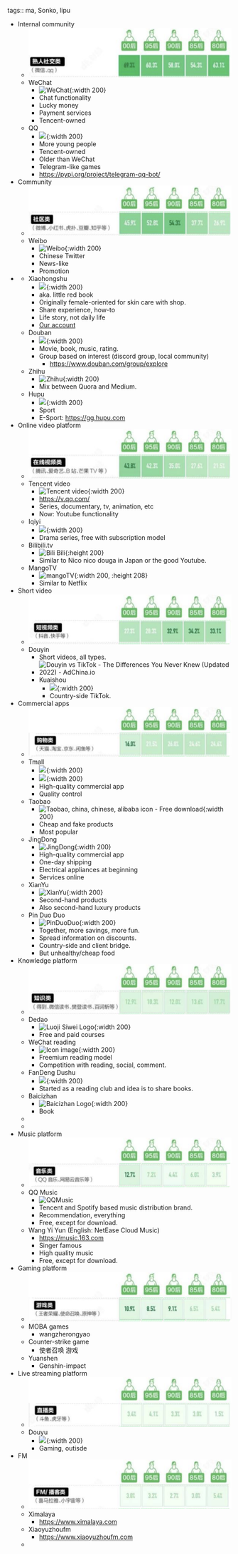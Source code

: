 tags:: ma, Sonko, lipu

- Internal community
	- ![image.png](../assets/image_1668861161723_0.png)
	- WeChat
		- ![WeChat](https://www.un.org/sites/un2.un.org/files/2021/04/wechat-logo.png){:width 200}
		- Chat functionality
		- Lucky money
		- Payment services
		- Tencent-owned
	- QQ
		- ![](https://upload.wikimedia.org/wikipedia/commons/thumb/f/ff/Oxygen-actions-im-qq.svg/1200px-Oxygen-actions-im-qq.svg.png){:width 200}
		- More young people
		- Tencent-owned
		- Older than WeChat
		- Telegram-like games
		- https://pypi.org/project/telegram-qq-bot/
- Community
	- ![image.png](../assets/image_1668861251431_0.png)
	- Weibo
		- ![Weibo](https://upload.wikimedia.org/wikipedia/en/thumb/6/6e/Sina_Weibo.svg/1920px-Sina_Weibo.svg.png){:width 200}
		- Chinese Twitter
		- News-like
		- Promotion
-
	- Xiaohongshu
		- ![](https://upload.wikimedia.org/wikipedia/commons/c/c1/XiaohongshuLOGO.png){:width 200}
		- aka. little red book
		- Originally female-oriented for skin care with shop.
		- Share experience, how-to
		- Life story, not daily life
		- [Our account](https://www.xiaohongshu.com/user/profile/6299045a0000000021027c79?xhsshare=CopyLink&appuid=6299045a0000000021027c79&apptime=1668861087)
	- Douban
		- ![](https://play-lh.googleusercontent.com/wq_uYqchjgPJ-JogCFcA0hrSL_qIggRwmU3GICto_Kq6Qo1PTeeD4zq2yIs6TJJm_Q){:width 200}
		- Movie, book, music, rating.
		- Group based on interest (discord group, local community)
			- https://www.douban.com/group/explore
	- Zhihu
		- ![Zhihu](https://avatars.githubusercontent.com/u/409513?s=280&v=4){:width 200}
		- Mix between Quora and Medium.
	- Hupu
		- ![](https://pbs.twimg.com/profile_images/894800186521796608/Jv4A8p06_400x400.jpg){:width 200}
		- Sport
		- E-Sport: https://gg.hupu.com
- Online video platform
	- ![image.png](../assets/image_1668861920617_0.png)
	- Tencent video
		- ![Tencent video](https://seeklogo.com/images/T/tencent-video-icon-logo-780F21E542-seeklogo.com.png){:width 200}
		- https://v.qq.com/
		- Series, documentary, tv, animation, etc
		- Now: Youtube functionality
	- Iqiyi
		- ![](https://play-lh.googleusercontent.com/L40FnQ8nF8zRtUdALz9b23JirsxYA5-0_fkRUlFBMymud09ctBCFrNui4l-ES_V6Uw){:width 200}
		- Drama series, free with subscription model
	- Bilibili.tv
		- ![Bili Bili](https://upload.wikimedia.org/wikipedia/en/thumb/b/b7/Bilibili_logo.svg/2880px-Bilibili_logo.svg.png){:height 200}
		- Similar to Nico nico douga in Japan or the good Youtube.
	- MangoTV
		- ![mangoTV](https://play-lh.googleusercontent.com/YIrKMxCqjspTBeie5dc-L8oPSCV1MvcgMimNZNHoOHkz31-jCqYalySY4HPxGgX1wH7k=w240-h480){:width 200, :height 208}
		- Similar to Netflix
- Short video
	- ![image.png](../assets/image_1668862751553_0.png)
	- Douyin
		- Short videos, all types.
		- ![Douyin vs TikTok - The Differences You Never Knew (Updated 2022) -  AdChina.io](https://lh4.googleusercontent.com/9R7m1rHP5P2LJhLQZvU0QRqIkm_XaO7_CBPoxR1hFnOAa_ASF3mJTRg9WGywd0okUl6BZPuGbIN1UCIwBlnKoqH2ntVNGQCA3dWsNjshsXotfrqiv9i37mIc3B1ZB8Rqhe4jmi5Z)
		- Kuaishou
			- ![](https://companieslogo.com/img/orig/1024.HK-ff7bec3c.png?t=1616090817){:width 200}
			- Country-side TikTok.
- Commercial apps
	- ![image.png](../assets/image_1668863057229_0.png)
	- Tmall
		- ![](https://img.alicdn.com/imgextra/i2/O1CN01a69z6z1hJklCkBqOU_!!6000000004257-2-tps-174-106.png){:width 200}
		- ![](https://play-lh.googleusercontent.com/RkfhQqB5xJ-qSt6boZgj8-bgxXYPrZWUtwGRD-iRwY0elpNho90EMMVb43nsev3fJaQ){:width 200}
		- High-quality commercial app
		- Quality control
	- Taobao
		- ![Taobao, china, chinese, alibaba icon - Free download](https://cdn4.iconfinder.com/data/icons/chinas-social-share-icons/256/cssi_taobao-512.png){:width 200}
		- Cheap and fake products
		- Most popular
	- JingDong
		- ![JingDong](https://upload.wikimedia.org/wikipedia/en/c/c4/JD.com_logo.png){:width 200}
		- High-quality commercial app
		- One-day shipping
		- Electrical appliances at beginning
		- Services online
	- XianYu
		- ![XianYu](https://play-lh.googleusercontent.com/eaX5GSrLgAvCTKAe8N0baDkKA0gJ3siyG9X28sfmSO8yBmKVfPDQyJ3y_AvcCr8DSYU=s96){:width 200}
		- Second-hand products
		- Also second-hand luxury products
	- Pin Duo Duo
		- ![PinDuoDuo](https://play-lh.googleusercontent.com/Fc_2kZ_9IDq5tPGeHVga9JJfPryEYSEPsavqG1bfvRCb3WV1C4HwVijywU7Y090hErA=w480-h960){:width 200}
		- Together, more savings, more fun.
		- Spread information on discounts.
		- Country-side and client bridge.
		- But unhealthy/cheap food
- Knowledge platform
	- ![image.png](../assets/image_1668864563347_0.png)
	- Dedao
		- ![Luoji Siwei Logo](https://res.cloudinary.com/crunchbase-production/image/upload/c_lpad,h_170,w_170,f_auto,b_white,q_auto:eco,dpr_1/e4epcojb01uqvxgiixyq){:width 200}
		- Free and paid courses
	- WeChat reading
		- ![Icon image](https://play-lh.googleusercontent.com/68uKqs4VBQ5Sl2f7kqGmy1sLYzezmAn_LrV993b4Vw6vn5gAYRk0mGhqC3ZnLnzeU0A=w240-h480){:width 200}
		- Freemium reading model
		- Competition with reading, social, comment.
	- FanDeng Dushu
		- ![](https://res.cloudinary.com/crunchbase-production/image/upload/c_lpad,f_auto,q_auto:eco,dpr_1/69ae13815d84f0787a78){:width 200}
		- Started as a reading club and idea is to share books.
	- Baicizhan
		- ![Baicizhan Logo](https://res.cloudinary.com/crunchbase-production/image/upload/c_lpad,h_170,w_170,f_auto,b_white,q_auto:eco,dpr_1/tty7z6hmxzbzm8nvcktn){:width 200}
		- Book
	-
	-
- Music platform
	- ![image.png](../assets/image_1668865310168_0.png)
	- QQ Music
		- ![QQMusic](https://upload.wikimedia.org/wikipedia/en/f/f3/QQ_Music_Logo.png)
		- Tencent and Spotify based music distribution brand.
		- Recommendation, everything
		- Free, except for download.
	- Wang Yi Yun (English: NetEase Cloud Music)
		- https://music.163.com
		- Singer famous
		- High quality music
		- Free, except for download.
- Gaming platform
	- ![image.png](../assets/image_1668865676860_0.png)
	- MOBA games
		- wangzherongyao
	- Counter-strike game
		- 使者召唤 游戏
	- Yuanshen
		- Genshin-impact
- Live streaming platform
	- ![image.png](../assets/image_1668865970787_0.png)
	- Douyu
		- ![](https://avatars.githubusercontent.com/u/61232347?s=200&v=4){:width 200}
		- Gaming, outisde
- FM
	- ![image.png](../assets/image_1668866689320_0.png)
	- Ximalaya
		- https://www.ximalaya.com
	- Xiaoyuzhoufm
		- https://www.xiaoyuzhoufm.com
	-